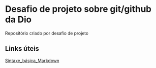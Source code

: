 # Desafio de projeto sobre git/github da Dio
Repositório criado por desafio de projeto
## Links úteis
[Sintaxe_básica_Markdown](https://www.markdownguide.org/basic-syntax/)
